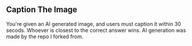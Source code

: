 ## Caption The Image

You're given an AI generated image, and users must caption it within 30 secods.
Whoever is closest to the correct answer wins.
AI generation was made by the repo I forked from.
